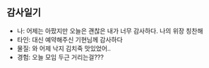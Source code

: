 ## 감사일기 
- 나: 어제는 아팠지만 오늘은 괜찮은 내가 너무 감사하다. 나의 위장 칭찬해
- 타인: 대신 예약해주신 기현님께 감사하다
- 물질: 와 어제 낙지 김치죽 맛있었어..
- 경험: 오늘 모임 두근 거리는걸???
